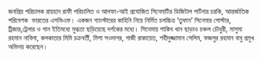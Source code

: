 জনপ্রিয় পরিচালক রায়হান রাফী পরিচালিত ও আলফা-আই প্রযোজিত সিনেমাটির ডিজিটাল পার্টনার চরকি, আন্তর্জাতিক পরিবেশক  ভারতের এসভিএফ। একজন গ্যাংস্টারের কাহিনি নিয়ে নির্মিত চলচ্চিত্র ‘তুফান’ সিনেমার পোস্টার, ট্রিজার,ট্রেলার ও গান ইতিমধ্যে মুগ্ধতা ছড়িয়েছে দর্শকের মধ্যে। সিনেমায় শাকিব খান ছাড়াও চঞ্চল চৌধুরী, মাসুমা রহমান নাবিলা, কলকাতার মিমি চক্রবর্তী, মিশা সওদাগর, গাজী রাকায়েত, শহীদুজ্জামান সেলিম, ফজলুর রহমান বাবু প্রমুখ অভিনয় করেছেন।
